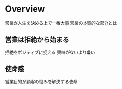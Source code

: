 # Overview
営業が人生を決める上で一番大事
営業の本質的な部分とは

## 営業は拒絶から始まる
拒絶をポジティブに捉える
興味がないより嫌い

## 使命感
営業目的が顧客の悩みを解決する使命

